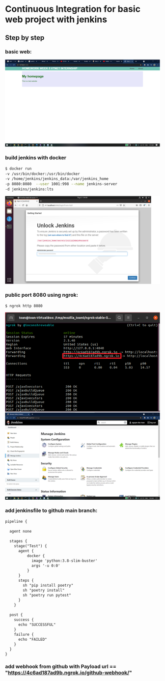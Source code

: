 # Continuous Integration for basic web project with jenkins

## Step by step

### basic web:
![](https://raw.githubusercontent.com/toanduc0671/NguyenDucToan-week5/main/images/basicweb.png)

### build jenkins with docker

```bash
$ docker run 
-v /usr/bin/docker:/usr/bin/docker 
-v /home/jenkins/jenkins_data:/var/jenkins_home  
-p 8080:8080  --user 1001:998 --name jenkins-server 
-d jenkins/jenkins:lts
```

![](https://raw.githubusercontent.com/toanduc0671/NguyenDucToan-week5/main/images/startjenkins.png)

### public port 8080 using ngrok:

```
$ ngrok http 8080
```
![](https://raw.githubusercontent.com/toanduc0671/NguyenDucToan-week5/main/images/ngrok.png)
![](https://raw.githubusercontent.com/toanduc0671/NguyenDucToan-week5/main/images/ngrok2.png)

### add jenkinsfile to github main branch:

````jenkinsfile
pipeline {

  agent none

  stages {
    stage("Test") {
      agent {
          docker {
            image 'python:3.8-slim-buster'
            args '-u 0:0'
          }
      }
      steps {
        sh "pip install poetry"
        sh "poetry install"
        sh "poetry run pytest"
      }
    }

  post {
    success {
      echo "SUCCESSFUL"
    }
    failure {
      echo "FAILED"
    }
  }
}
````

### add webhook from github with Payload url == "https://4c6ad187ad9b.ngrok.io/github-webhook/"
